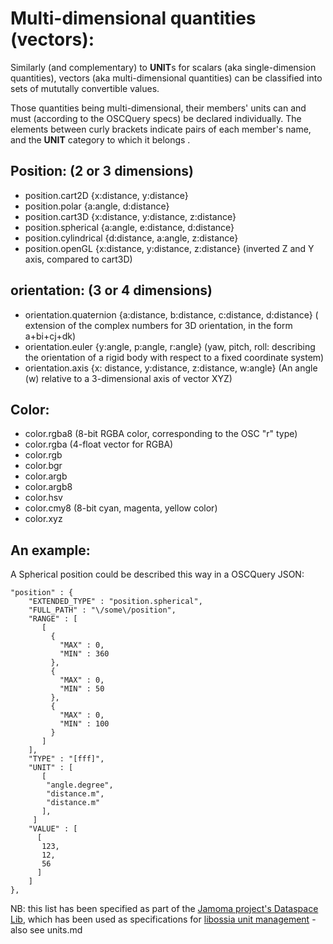 # Multi-dimensional quantities (vectors):


Similarly (and complementary) to **UNIT**s for scalars (aka single-dimension quantities), vectors (aka multi-dimensional quantities) can be classified into sets of mututally convertible values.


Those quantities being multi-dimensional, their members' units can and must (according to the OSCQuery specs) be declared individually. The elements between curly brackets indicate pairs of each member's name, and the  **UNIT** category to which it belongs .



## Position: (2 or 3 dimensions)
- position.cart2D {x:distance, y:distance}
- position.polar {a:angle, d:distance} 
- position.cart3D {x:distance, y:distance, z:distance}
- position.spherical {a:angle, e:distance, d:distance} 
- position.cylindrical {d:distance, a:angle, z:distance}
- position.openGL {x:distance, y:distance, z:distance} (inverted Z and Y axis, compared to cart3D)


## orientation: (3 or 4 dimensions)
- orientation.quaternion {a:distance, b:distance, c:distance, d:distance} ( extension of the complex numbers for 3D orientation, in the form a+bi+cj+dk)
- orientation.euler {y:angle, p:angle, r:angle} (yaw, pitch, roll: describing the orientation of a rigid body with respect to a fixed coordinate system)
- orientation.axis {x: distance, y:distance, z:distance, w:angle} (An angle (w) relative to a 3-dimensional axis of vector XYZ)

## Color:
- color.rgba8 (8-bit RGBA color, corresponding to the OSC "r" type)
- color.rgba (4-float vector for RGBA)
- color.rgb
- color.bgr
- color.argb
- color.argb8
- color.hsv
- color.cmy8 (8-bit cyan, magenta, yellow color)
- color.xyz


## An example:
A Spherical position could be described this way in a OSCQuery JSON:

```
"position" : {
    "EXTENDED_TYPE" : "position.spherical",
    "FULL_PATH" : "\/some\/position",
    "RANGE" : [
       [
         {
           "MAX" : 0,
           "MIN" : 360
         },
         {
           "MAX" : 0,
           "MIN" : 50
         },
         {
           "MAX" : 0,
           "MIN" : 100
         }
       ]
    ],
    "TYPE" : "[fff]",
    "UNIT" : [
       [
        "angle.degree",
        "distance.m",
        "distance.m"
       ],
     ]
    "VALUE" : [
      [
       123,
       12,
       56
      ]
    ]
},
```

NB: this list has been specified as part of the [Jamoma project's Dataspace Lib](https://github.com/jamoma/JamomaCore/tree/master/Foundation/extensions/DataspaceLib), which has been used as specifications for [libossia unit management](https://github.com/OSSIA/libossia/tree/master/OSSIA/ossia/network/dataspace) - also see units.md

